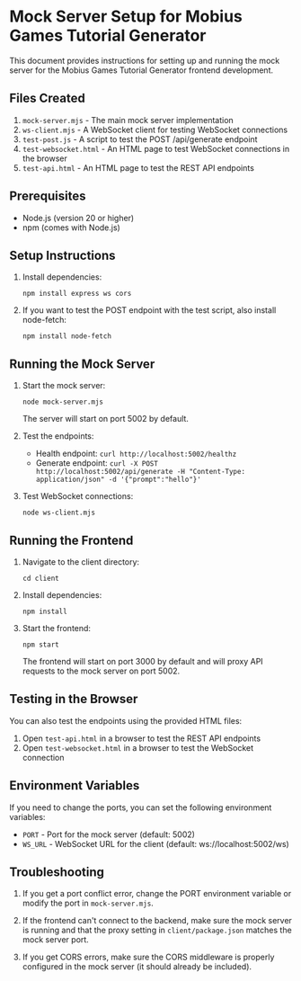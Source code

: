 # Mock Server Setup for Mobius Games Tutorial Generator

This document provides instructions for setting up and running the mock server for the Mobius Games Tutorial Generator frontend development.

## Files Created

1. `mock-server.mjs` - The main mock server implementation
2. `ws-client.mjs` - A WebSocket client for testing WebSocket connections
3. `test-post.js` - A script to test the POST /api/generate endpoint
4. `test-websocket.html` - An HTML page to test WebSocket connections in the browser
5. `test-api.html` - An HTML page to test the REST API endpoints

## Prerequisites

- Node.js (version 20 or higher)
- npm (comes with Node.js)

## Setup Instructions

1. Install dependencies:
   ```
   npm install express ws cors
   ```

2. If you want to test the POST endpoint with the test script, also install node-fetch:
   ```
   npm install node-fetch
   ```

## Running the Mock Server

1. Start the mock server:
   ```
   node mock-server.mjs
   ```

   The server will start on port 5002 by default.

2. Test the endpoints:
   - Health endpoint: `curl http://localhost:5002/healthz`
   - Generate endpoint: `curl -X POST http://localhost:5002/api/generate -H "Content-Type: application/json" -d '{"prompt":"hello"}'`

3. Test WebSocket connections:
   ```
   node ws-client.mjs
   ```

## Running the Frontend

1. Navigate to the client directory:
   ```
   cd client
   ```

2. Install dependencies:
   ```
   npm install
   ```

3. Start the frontend:
   ```
   npm start
   ```

   The frontend will start on port 3000 by default and will proxy API requests to the mock server on port 5002.

## Testing in the Browser

You can also test the endpoints using the provided HTML files:

1. Open `test-api.html` in a browser to test the REST API endpoints
2. Open `test-websocket.html` in a browser to test the WebSocket connection

## Environment Variables

If you need to change the ports, you can set the following environment variables:

- `PORT` - Port for the mock server (default: 5002)
- `WS_URL` - WebSocket URL for the client (default: ws://localhost:5002/ws)

## Troubleshooting

1. If you get a port conflict error, change the PORT environment variable or modify the port in `mock-server.mjs`.

2. If the frontend can't connect to the backend, make sure the mock server is running and that the proxy setting in `client/package.json` matches the mock server port.

3. If you get CORS errors, make sure the CORS middleware is properly configured in the mock server (it should already be included).